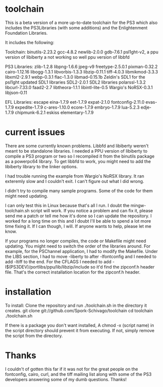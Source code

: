 toolchain
=========

This is a beta version of a more up-to-date toolchain for the PS3 which also includes 
the PS3Libraries (with some additions) and the Enlightenment Foundation Libraries.

It includes the following:

 Toolchain:
 binutils-2.23.2
 gcc-4.8.2
 newlib-2.0.0
 gdb-7.6.1
 psl1ght-v2,
 a ppu version of libiberty
 a not working so well ppu version of libbfd
 
 PS3 Libraries:
 zlib-1.2.8
 libpng-1.6.6
 jpeg-v9
 freetype-2.5.0.1
 pixman-0.32.2
 cairo-1.12.16
 libogg-1.3.1
 libvorbis-1.3.3
 libzip-0.11.1
 tiff-4.0.3
 libmikmod-3.3.3
 libxml2-2.9.1
 webp-0.3.1
 flac-1.3.0
 libmad-0.15.1b
 Zeldin's SDL1 for the psl1ght
 updated SDL1 libraries
 SDL2-2.0.1
 SDL2 libraries
 polarssl-1.3.2
 libcurl-7.33.0
 faad2-2.7
 libtheora-1.1.1
 libintl-lite-0.5
 Wargio's NoRSX-0.3.1
 libjson-0.11
 
 EFL Libraries:
 escape
 eina-1.7.9
 eet-1.7.9
 expat-2.1.0
 fontconfig-2.11.0
 evas-1.7.9
 expedite-1.7.9
 c-ares-1.10.0
 ecore-1.7.9
 embryo-1.7.9
 lua-5.2.3
 edje-1.7.9
 chipmunk-6.2.1
 eskiss
 elementary-1.7.9

current issues
==============

There are some currently known problems.  Libbfd and libiberty weren't meant to be standalone libraries.  I needed 
a PPU version of libiberty to compile a PS3 program or two so I recompiled it from the binutils package as a 
powerpc64 library.  To get libbfd to work, you might need to add the libiberty library to the linker options.

I had trouble running the example from Wargio's NoRSX library.  It ran exteremly slow and I couldn't exit.  I can't 
figure out what I did wrong.

I didn't try to compile many sample programs.  Some of the code for them might need updating.

I can only test this in Linux because that's all I run.  I doubt the mingw-toolchain.sh script will work.  If you 
notice a problem and can fix it, please send me a patch or tell me how it's done so I can update the repository.
I worked for a long time on this and I doubt I'll be able to spend a lot more time fixing it.  If I can though, 
I will.  If anyone wants to help, please let me know.

If your programs no longer compiles, the code or Makefile might need updating.  You might need to switch the order 
of the libraries around.  For example, for the PSChannel application, I had to modify the Makefile.  Under the 
LIBS section, I had to move -liberty to after -lfontconfig and I needed to add -ltiff to the end.  For the CFLAGS I 
needed to add -I$(PS3DEV)/portlibs/ppu/lib/libzip/include so it'd find the zipconf.h header file.  That's the correct 
installation location for the zipconf.h header.

installation
============

To install:
 Clone the repository and run ./toolchain.sh in the directory it creates.
  git clone git://github.com/Spork-Schivago/toolchain
  cd toolchain
  ./toolchain.sh

If there is a package you don't want installed, A chmod -x (script name) in the script directory should prevent it 
from executing.  If not, simply remove the script from the directory.

Thanks
======
I couldn't of gotten this far if it was not for the great people on the fontconfig, cairo, curl, and the tiff 
mailing list along with some of the PS3 developers answering some of my dumb questions.  Thanks!
